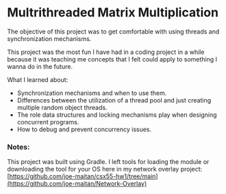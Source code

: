 # Multrithreaded Matrix Multiplication

The objective of this project was to get comfortable with using threads and synchronization mechanisms. 

This project was the most fun I have had in a coding project in a while because it was teaching me concepts that I felt could apply to something I wanna do in the future.

What I learned about:
- Synchronization mechanisms and when to use them.
- Differences between the utilization of a thread pool and just creating multiple random object threads.
- The role data structures and locking mechanisms play when designing concurrent programs.
- How to debug and prevent concurrency issues.

### Notes:
This project was built using Gradle. I left tools for loading the module or downloading the tool for your OS here in my network overlay project: [https://github.com/joe-maitan/csx55-hw1/tree/main](https://github.com/joe-maitan/Network-Overlay)
